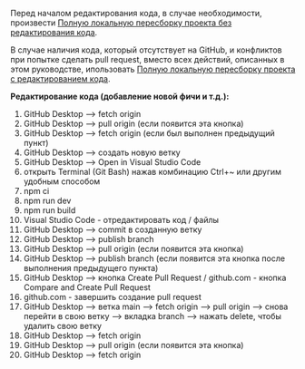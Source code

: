 Перед началом редактирования кода, в случае необходимости, произвести [Полную локальную пересборку проекта без редактирования кода](https://github.com/maksymkushnirov/usefullnesses/blob/main/teamwork/reassembling/reassembling-without-code-editing/пересборка-проекта-без-редактирования-кода.md).

В случае наличия кода, который отсутствует на GitHub, и конфликтов при попытке сделать pull request, вместо всех действий, описанных в этом руководстве, ипользовать [Полную локальную пересборку проекта с редактированием кода](https://github.com/maksymkushnirov/usefullnesses/blob/main/teamwork/reassembling/reassembling-with-code-editing/пересборка-проекта-с-редактированием-кода.md).

**Редактирование кода (добавление новой фичи и т.д.):**

01) GitHub Desktop --> fetch origin
02) GitHub Desktop --> pull origin (если появится эта кнопка)
03) GitHub Desktop --> fetch origin (если был выполнен предыдущий пункт)
04) GitHub Desktop --> создать новую ветку
05) GitHub Desktop --> Open in Visual Studio Code
06) открыть Terminal (Git Bash) нажав комбинацию Ctrl+~ или другим удобным способом
07) npm ci
08) npm run dev
09) npm run build
10) Visual Studio Code - отредактировать код / файлы
10) GitHub Desktop --> commit в созданную ветку
11) GitHub Desktop --> publish branch
12) GitHub Desktop --> pull origin (если появится эта кнопка)
13) GitHub Desktop --> publish branch (если появится эта кнопка после выполнения предыдущего пункта)
14) GitHub Desktop --> кнопка Create Pull Request / github.com - кнопка Compare and Create Pull Request
15) github.com - завершить создание pull request
16) GitHub Desktop --> ветка main --> fetch origin --> pull origin --> снова перейти в свою ветку --> вкладка branch --> нажать delete, чтобы удалить свою ветку
17) GitHub Desktop --> fetch origin
18) GitHub Desktop --> pull origin (если появится эта кнопка)
19) GitHub Desktop --> fetch origin



<!-- README.ru.md -->

